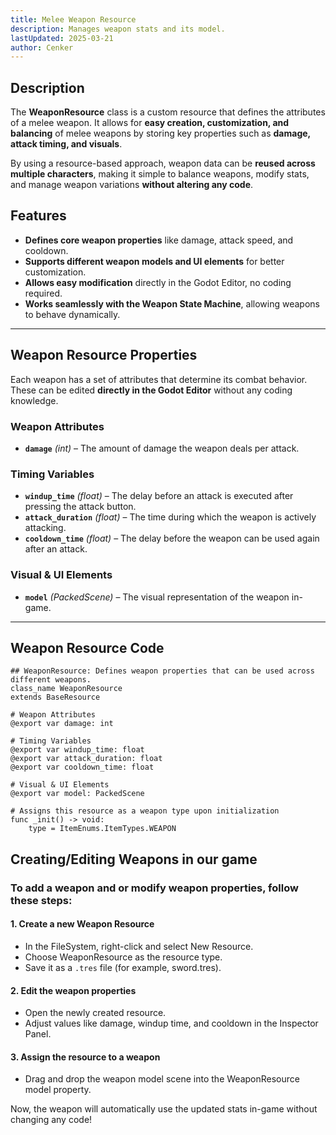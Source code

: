 ```yaml
---
title: Melee Weapon Resource
description: Manages weapon stats and its model.
lastUpdated: 2025-03-21
author: Cenker
---
```


## Description

The **WeaponResource** class is a custom resource that defines the attributes of a melee weapon. It allows for **easy creation, customization, and balancing** of melee weapons by storing key properties such as **damage, attack timing, and visuals**.

By using a resource-based approach, weapon data can be **reused across multiple characters**, making it simple to balance weapons, modify stats, and manage weapon variations **without altering any code**.

## Features

- **Defines core weapon properties** like damage, attack speed, and cooldown.
- **Supports different weapon models and UI elements** for better customization.
- **Allows easy modification** directly in the Godot Editor, no coding required.
- **Works seamlessly with the Weapon State Machine**, allowing weapons to behave dynamically.

---

## Weapon Resource Properties

Each weapon has a set of attributes that determine its combat behavior. These can be edited **directly in the Godot Editor** without any coding knowledge.

### **Weapon Attributes**

- **`damage`** _(int)_ – The amount of damage the weapon deals per attack.

### **Timing Variables**

- **`windup_time`** _(float)_ – The delay before an attack is executed after pressing the attack button.
- **`attack_duration`** _(float)_ – The time during which the weapon is actively attacking.
- **`cooldown_time`** _(float)_ – The delay before the weapon can be used again after an attack.

### **Visual & UI Elements**

- **`model`** _(PackedScene)_ – The visual representation of the weapon in-game.

---

## Weapon Resource Code

```gdscript
## WeaponResource: Defines weapon properties that can be used across different weapons.
class_name WeaponResource
extends BaseResource

# Weapon Attributes
@export var damage: int

# Timing Variables
@export var windup_time: float
@export var attack_duration: float
@export var cooldown_time: float

# Visual & UI Elements
@export var model: PackedScene

# Assigns this resource as a weapon type upon initialization
func _init() -> void:
	type = ItemEnums.ItemTypes.WEAPON

```

## Creating/Editing Weapons in our game

### To add a weapon and or modify weapon properties, follow these steps:

#### 1. Create a new Weapon Resource

- In the FileSystem, right-click and select New Resource.
- Choose WeaponResource as the resource type.
- Save it as a `.tres` file (for example, sword.tres).

#### 2. Edit the weapon properties

- Open the newly created resource.
- Adjust values like damage, windup time, and cooldown in the Inspector Panel.

#### 3. Assign the resource to a weapon

- Drag and drop the weapon model scene into the WeaponResource model property.

Now, the weapon will automatically use the updated stats in-game without changing any code!
